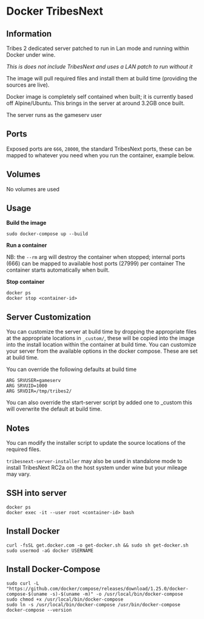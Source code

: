 # Docker TribesNext

## Information
Tribes 2 dedicated server patched to run in Lan mode and running within Docker under wine.

*This is does not include TribesNext and uses a LAN patch to run without it*

The image will pull required files and install them at build time (providing the sources are live). 

Docker image is completely self contained when built; it is currently based off Alpine/Ubuntu. This brings in the server at around 3.2GB once built.

The server runs as the gameserv user


## Ports
Exposed ports are `666`, `28000`, the standard TribesNext ports, these can be mapped to whatever you need when you run the container, example below.


## Volumes
No volumes are used


## Usage
**Build the image**

`sudo docker-compose up --build`

**Run a container**

NB: the `--rm` arg will destroy the container when stopped; internal ports (666) can be mapped to available host ports (27999) per container
The container starts automatically when built.

**Stop container**

```
docker ps
docker stop <container-id>
```


## Server Customization
You can customize the server at build time by dropping the appropriate files at the appropriate locations in `_custom/`, these will be copied into the image into the install location within the container at build time.
You can customize your server from the available options in the docker compose. These are set at build time.

You can override the following defaults at build time
```
ARG SRVUSER=gameserv
ARG SRVUID=1000
ARG SRVDIR=/tmp/tribes2/
```

You can also override the start-server script by added one to _custom this will overwrite the default at build time.



## Notes
You can modify the installer script to update the source locations of the required files.

`tribesnext-server-installer` may also be used in standalone mode to install TribesNext RC2a on the host system under wine but your mileage may vary.


## SSH into server
```
docker ps
docker exec -it --user root <container-id> bash
```


## Install Docker
```
curl -fsSL get.docker.com -o get-docker.sh && sudo sh get-docker.sh
sudo usermod -aG docker USERNAME
```


## Install Docker-Compose
```
sudo curl -L "https://github.com/docker/compose/releases/download/1.25.0/docker-compose-$(uname -s)-$(uname -m)" -o /usr/local/bin/docker-compose 
sudo chmod +x /usr/local/bin/docker-compose 
sudo ln -s /usr/local/bin/docker-compose /usr/bin/docker-compose 
docker-compose --version
```
